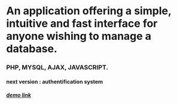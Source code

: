 # An application offering a simple, intuitive and fast interface for anyone wishing to manage a database.

### PHP, MYSQL, AJAX, JAVASCRIPT.

#### next version : authentification system

##### [demo link](https://florenceb.fr/awesomedatabase/)